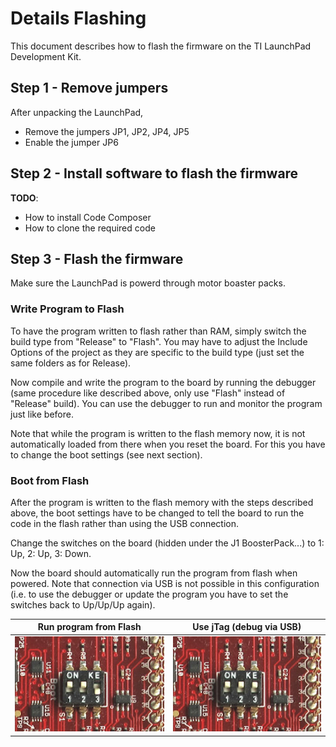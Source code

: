 # Details Flashing

This document describes how to flash the firmware on the TI LaunchPad Development Kit.

## Step 1 - Remove jumpers

After unpacking the LaunchPad, 
* Remove the jumpers JP1, JP2, JP4, JP5
* Enable the jumper JP6

## Step 2 - Install software to flash the firmware

**TODO**:
* How to install Code Composer
* How to clone the required code

## Step 3 - Flash the firmware

Make sure the LaunchPad is powerd through motor boaster packs.

### Write Program to Flash

To have the program written to flash rather than RAM, simply switch the build type from "Release" to "Flash". You may have to adjust the Include Options of the project as they are specific to the build type (just set the same folders as for Release).

Now compile and write the program to the board by running the debugger (same procedure like described above, only use "Flash" instead of "Release" build). You can use the debugger to run and monitor the program just like before.

Note that while the program is written to the flash memory now, it is not automatically loaded from there when you reset the board. For this you have to change the boot settings (see next section).

### Boot from Flash

After the program is written to the flash memory with the steps described above, the boot settings have to be changed to tell the board to run the code in the flash rather than using the USB connection.

Change the switches on the board (hidden under the J1 BoosterPack...) to 1: Up, 2: Up, 3: Down.

Now the board should automatically run the program from flash when powered. Note that connection via USB is not possible in this configuration (i.e. to use the debugger or update the program you have to set the switches back to Up/Up/Up again).

| Run program from Flash | Use jTag (debug via USB) |
|------------------------|--------------------------|
| <img src="../images/launchpad_bootswitches_boot_from_flash.png"> | <img src="../images/launchpad_bootswitches_use_jtag.png"> |

